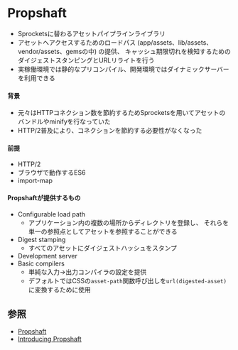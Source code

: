 # Propshaft
- Sprocketsに替わるアセットパイプラインライブラリ
- アセットへアクセスするためのロードパス (app/assets、lib/assets、vendor/assets、gemsの中) の提供、
  キャッシュ期限切れを検知するためのダイジェストスタンピングとURLリライトを行う
- 実稼働環境では静的なプリコンパイル、開発環境ではダイナミックサーバーを利用できる

#### 背景
- 元々はHTTPコネクション数を節約するためSprocketsを用いてアセットのバンドルやminifyを行なっていた
- HTTP/2普及により、コネクションを節約する必要性がなくなった

#### 前提
- HTTP/2
- ブラウザで動作するES6
- import-map

#### Propshaftが提供するもの
- Configurable load path
  - アプリケーション内の複数の場所からディレクトリを登録し、
    それらを単一の参照点としてアセットを参照することができる
- Digest stamping
  - すべてのアセットにダイジェストハッシュをスタンプ
- Development server
- Basic compilers
  - 単純な入力->出力コンパイラの設定を提供
  - デフォルトではCSSの`asset-path`関数呼び出しを`url(digested-asset)`に変換するために使用

## 参照
- [Propshaft](https://github.com/rails/propshaft)
- [Introducing Propshaft](https://world.hey.com/dhh/introducing-propshaft-ee60f4f6)
